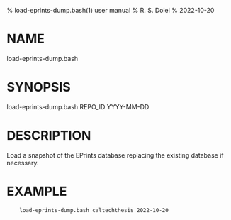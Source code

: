 % load-eprints-dump.bash(1) user manual
% R. S. Doiel
% 2022-10-20

# NAME

load-eprints-dump.bash

# SYNOPSIS

load-eprints-dump.bash REPO_ID YYYY-MM-DD

# DESCRIPTION

Load a snapshot of the EPrints database replacing the existing database
if necessary.

# EXAMPLE

~~~
    load-eprints-dump.bash caltechthesis 2022-10-20
~~~

